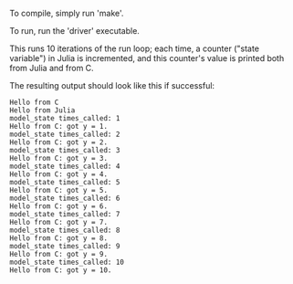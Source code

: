 To compile, simply run 'make'.

To run, run the 'driver' executable.

This runs 10 iterations of the run loop; each time, a counter ("state variable") in Julia is incremented, and this counter's value is printed both from Julia and from C.

The resulting output should look like this if successful:

```
Hello from C
Hello from Julia
model_state times_called: 1
Hello from C: got y = 1.
model_state times_called: 2
Hello from C: got y = 2.
model_state times_called: 3
Hello from C: got y = 3.
model_state times_called: 4
Hello from C: got y = 4.
model_state times_called: 5
Hello from C: got y = 5.
model_state times_called: 6
Hello from C: got y = 6.
model_state times_called: 7
Hello from C: got y = 7.
model_state times_called: 8
Hello from C: got y = 8.
model_state times_called: 9
Hello from C: got y = 9.
model_state times_called: 10
Hello from C: got y = 10.
```
